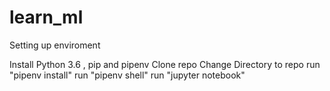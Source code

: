 # learn_ml

Setting up enviroment 

Install Python 3.6 , pip and pipenv 
Clone repo 
Change Directory to repo
run "pipenv install"
run "pipenv shell"
run "jupyter notebook"
